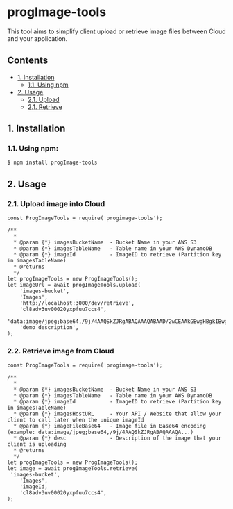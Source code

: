 # progImage-tools

This tool aims to simplify client upload or retrieve image files between Cloud and your application.

## Contents

- [1. Installation](#installation)
  - [1.1. Using npm](#install)
- [2. Usage](#usage)
  - [2.1. Upload](#sample-upload)
  - [2.1. Retrieve](#sample-retrieve)

## <a name="installation"></a>1. Installation

### <a name="install"></a>1.1. Using npm:

```
$ npm install progImage-tools
```

## <a name="usage"></a>2. Usage

### <a name="sample-upload"></a>2.1. Upload image into Cloud

```
const ProgImageTools = require('progimage-tools');

/**
  *
  * @param {*} imagesBucketName  - Bucket Name in your AWS S3
  * @param {*} imagesTableName   - Table name in your AWS DynamoDB
  * @param {*} imageId           - ImageID to retrieve (Partition key in imagesTableName)
  * @returns
  */
let progImageTools = new ProgImageTools();
let imageUrl = await progImageTools.upload(
    'images-bucket',
    'Images',
    'http://localhost:3000/dev/retrieve',
    'cl8adv3uv00020yxpfuu7ccs4',
    'data:image/jpeg;base64,/9j/4AAQSkZJRgABAQAAAQABAAD/2wCEAAkGBwgHBgkIBwgKCgkLDRYPDQwMDRsUFRAWIB0iIiAdHx8kKDQsJCYxJx8fLT0tMTU3Ojo6Iys...',
    'demo description',
);
```

### <a name="sample-retrieve"></a>2.2. Retrieve image from Cloud

```
const ProgImageTools = require('progimage-tools');

/**
  *
  * @param {*} imagesBucketName  - Bucket Name in your AWS S3
  * @param {*} imagesTableName   - Table name in your AWS DynamoDB
  * @param {*} imageId           - ImageID to retrieve (Partition key in imagesTableName)
  * @param {*} imagesHostURL     - Your API / Website that allow your client to call later when the unique imageId
  * @param {*} imageFileBase64   - Image file in Base64 encoding (example: data:image/jpeg;base64,/9j/4AAQSkZJRgABAQAAAQA...)
  * @param {*} desc              - Description of the image that your client is uploading
  * @returns
  */
let progImageTools = new ProgImageTools();
let image = await progImageTools.retrieve(
 'images-bucket',
    'Images',
    'imageId,
    'cl8adv3uv00020yxpfuu7ccs4',
);
```
